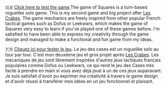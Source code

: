 🇬🇧 [Click here to test the game](https://npiriou.github.io/).The game of Squares is a turn-based roguelike solo game. This is my second game and big project after [Les Crabes](https://github.com/npiriou/crabes). The game mechanics are freely inspired from other popular French tactical games such as Dofus or Leekwars, which makes the game of Squares very easy to learn if you've played one of these games before. I'm satisfied to have been able to express my creativity through the game design and managed to make a functional and fun game from my ideas.



🇫🇷 [Cliquez ici pour tester le jeu](https://npiriou.github.io/). Le jeu des cases est un roguelike solo au tour par tour. C'est mon deuxième jeu et gros projet après [Les Crabes](https://github.com/npiriou/crabes). Les mécaniques de jeu sont librement inspirées d'autres jeux tactiques français populaires comme Dofus ou Leekwars, ce qui rend le jeu des Cases très facile à prendre en main si vous avez déjà joué à un de ces jeux auparavant. Je suis satisfait d'avoir pu exprimer ma créativité à travers le game design et d'avoir réussi à transférer mes idées en un jeu fonctionnel et plaisant.